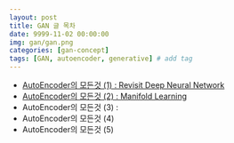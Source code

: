 ```yaml
---
layout: post
title: GAN 글 목차
date: 9999-11-02 00:00:00
img: gan/gan.png
categories: [gan-concept] 
tags: [GAN, autoencoder, generative] # add tag
---
```


+ [AutoEncoder의 모든것 (1) : Revisit Deep Neural Network](https://gaussian37.github.io/gan-concept-autoencoder1/)
+ [AutoEncoder의 모든것 (2) : Manifold Learning](https://gaussian37.github.io/gan-concept-autoencoder2/)
+ AutoEncoder의 모든것 (3) : 
+ AutoEncoder의 모든것 (4)
+ AutoEncoder의 모든것 (5)
